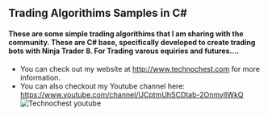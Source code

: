 ## Trading Algorithims Samples in C#
#### These are some simple trading algorithims that I am sharing with the community.  These are C# base, specifically developed to create trading bots with Ninja Trader 8.   For Trading varous equiries and futures.... 

* You can check out my website at http://www.technochest.com for more information.  
* You can also checkout my Youtube channel here: https://www.youtube.com/channel/UCptmUhSCDtab-2OnmylIWkQ
![Technochest youtube](https://user-images.githubusercontent.com/85039215/120913041-254f9800-c662-11eb-987e-f4876707c050.png)





